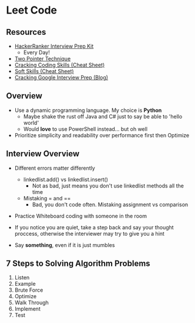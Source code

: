 # Leet Code #

## Resources ##

- [HackerRanker Interview Prep Kit](https://www.hackerrank.com/interview/interview-preparation-kit)
  - Every Day!
- [Two Pointer Technique](https://algodaily.com/lessons/using-the-two-pointer-technique)
- [Cracking Coding Skills (Cheat Sheet)](https://www.crackingthecodinginterview.com/uploads/6/5/2/8/6528028/cracking_the_coding_skills_-_v6.pdf)
- [Soft Skills (Cheat Sheet)](https://www.crackingthecodinginterview.com/uploads/6/5/2/8/6528028/cracking_the_soft_skills_-_v6.pdf)
- [Cracking Google Interview Prep (Blog)](https://www.educative.io/blog/google-coding-interview)

## Overview ##

- Use a dynamic programming language. My choice is **Python** 
  - Maybe shake the rust off Java and C# just to say be able to 'hello world'
  - Would **love** to use PowerShell instead... but oh well
- Prioritize simplicity and readability over performance first then Optimize 

## Interview Overview ##

- Different errors matter differently
  - linkedlist.add() vs linkedlist.insert()
    - Not as bad, just means you don't use linkedlist methods all the time
  - Mistaking = and ==
    - Bad, you don't code often. Mistaking assignment vs comparison

- Practice Whiteboard coding with someone in the room
- If you notice you are quiet, take a step back and say your thought proccess, otherwise the interviewer may try to give you a hint
- Say **something**, even if it is just mumbles

## 7 Steps to Solving Algorithm Problems ##

1. Listen
2. Example
3. Brute Force
4. Optimize
5. Walk Through
6. Implement
7. Test